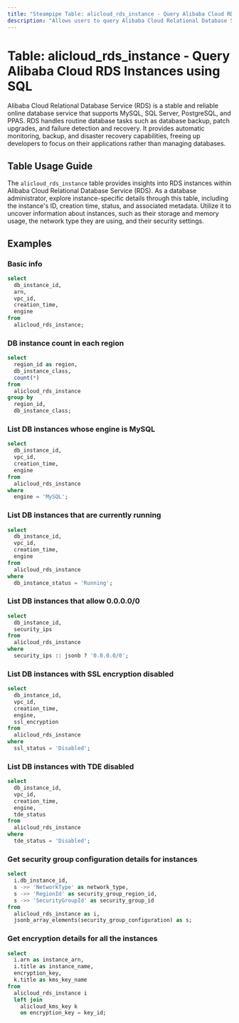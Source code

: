 ```yaml
---
title: "Steampipe Table: alicloud_rds_instance - Query Alibaba Cloud RDS Instances using SQL"
description: "Allows users to query Alibaba Cloud Relational Database Service (RDS) Instances, providing detailed information about each instance's configuration and status."
---
```


# Table: alicloud_rds_instance - Query Alibaba Cloud RDS Instances using SQL

Alibaba Cloud Relational Database Service (RDS) is a stable and reliable online database service that supports MySQL, SQL Server, PostgreSQL, and PPAS. RDS handles routine database tasks such as database backup, patch upgrades, and failure detection and recovery. It provides automatic monitoring, backup, and disaster recovery capabilities, freeing up developers to focus on their applications rather than managing databases.

## Table Usage Guide

The `alicloud_rds_instance` table provides insights into RDS instances within Alibaba Cloud Relational Database Service (RDS). As a database administrator, explore instance-specific details through this table, including the instance's ID, creation time, status, and associated metadata. Utilize it to uncover information about instances, such as their storage and memory usage, the network type they are using, and their security settings.

## Examples

### Basic info

```sql
select
  db_instance_id,
  arn,
  vpc_id,
  creation_time,
  engine
from
  alicloud_rds_instance;
```

### DB instance count in each region

```sql
select
  region_id as region,
  db_instance_class,
  count(*)
from
  alicloud_rds_instance
group by
  region_id,
  db_instance_class;
```

### List DB instances whose engine is MySQL

```sql
select
  db_instance_id,
  vpc_id,
  creation_time,
  engine
from
  alicloud_rds_instance
where
  engine = 'MySQL';
```

### List DB instances that are currently running

```sql
select
  db_instance_id,
  vpc_id,
  creation_time,
  engine
from
  alicloud_rds_instance
where
  db_instance_status = 'Running';
```

### List DB instances that allow 0.0.0.0/0

```sql
select
  db_instance_id,
  security_ips
from
  alicloud_rds_instance
where
  security_ips :: jsonb ? '0.0.0.0/0';
```

### List DB instances with SSL encryption disabled

```sql
select
  db_instance_id,
  vpc_id,
  creation_time,
  engine,
  ssl_encryption
from
  alicloud_rds_instance
where
  ssl_status = 'Disabled';
```

### List DB instances with TDE disabled

```sql
select
  db_instance_id,
  vpc_id,
  creation_time,
  engine,
  tde_status
from
  alicloud_rds_instance
where
  tde_status = 'Disabled';
```

### Get security group configuration details for instances

```sql
select
  i.db_instance_id,
  s ->> 'NetworkType' as network_type,
  s ->> 'RegionId' as security_group_region_id,
  s ->> 'SecurityGroupId' as security_group_id
from
  alicloud_rds_instance as i,
  jsonb_array_elements(security_group_configuration) as s;
```

### Get encryption details for all the instances

```sql
select
  i.arn as instance_arn,
  i.title as instance_name,
  encryption_key,
  k.title as kms_key_name 
from
  alicloud_rds_instance i 
  left join
    alicloud_kms_key k 
    on encryption_key = key_id;
```
